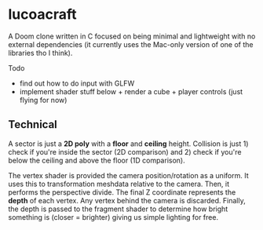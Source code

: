 # lucoacraft

A Doom clone written in C focused on being minimal and lightweight with no external dependencies (it currently uses the Mac-only version of one of the libraries tho I think).

Todo
- find out how to do input with GLFW
- implement shader stuff below + render a cube + player controls (just flying for now)

## Technical

A sector is just a **2D poly** with a **floor** and **ceiling** height. Collision is just 1) check if you're inside the sector (2D comparison) and 2) check if you're below the ceiling and above the floor (1D comparison).

The vertex shader is provided the camera position/rotation as a uniform. It uses this to transformation meshdata relative to the camera. Then, it performs the perspective divide. The final Z coordinate represents the **depth** of each vertex. Any vertex behind the camera is discarded. Finally, the depth is passed to the fragment shader to determine how bright something is (closer = brighter) giving us simple lighting for free.

